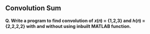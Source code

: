 ## Convolution Sum

**Q. Write a program to find convolution of 𝑥(𝑛) = {1,2,3} and ℎ(𝑛) = {2,2,2,2} with and without using
inbuilt MATLAB function.**
